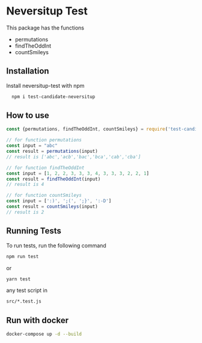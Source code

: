 
# Neversitup Test

This package has the functions
- permutations
- findTheOddInt
- countSmileys




## Installation

Install neversitup-test with npm

```bash
  npm i test-candidate-neversitup
```

## How to use

```javascript
const {permutations, findTheOddInt, countSmileys} = require('test-candidate-neversitup');

// for function permutations
const input = "abc"
const result = permutations(input)
// result is ['abc','acb','bac','bca','cab','cba']

// for function findTheOddInt
const input = [1, 2, 2, 3, 3, 3, 4, 3, 3, 3, 2, 2, 1]
const result = findTheOddInt(input)
// result is 4

// for function countSmileys
const input = [':)', ';(', ';}', ':-D']
const result = countSmileys(input)
// result is 2
```
## Running Tests

To run tests, run the following command

```bash
npm run test
```
or
```bash
yarn test
```
any test script  in 
```bash
src/*.test.js
```

## Run with docker
```bash
docker-compose up -d --build
```
